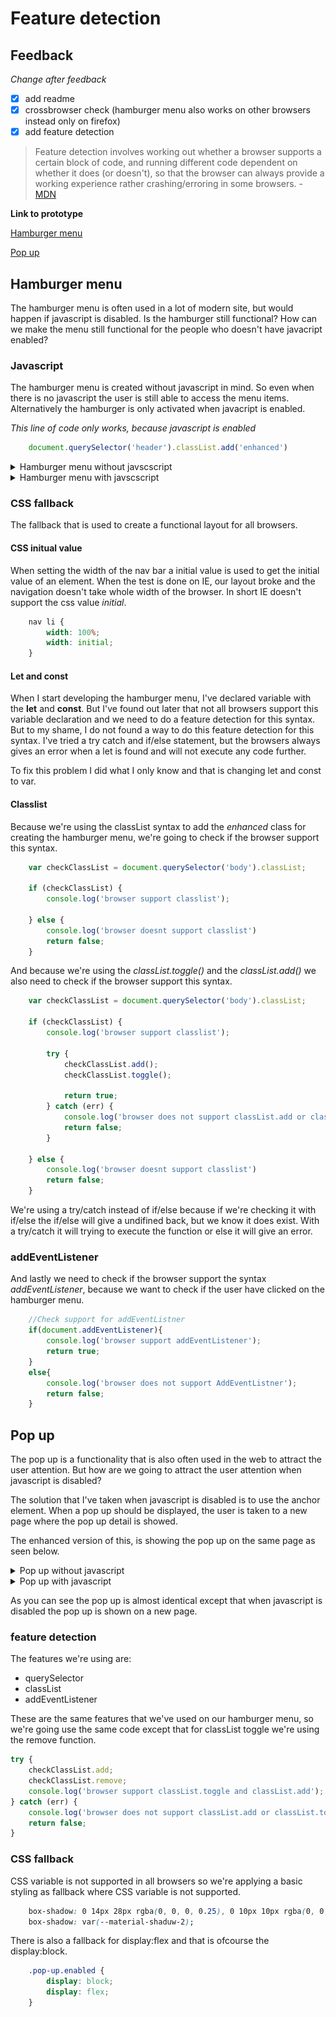 

# Feature detection

## Feedback
*Change after feedback*

* [x] add readme
* [x] crossbrowser check (hamburger menu also works on other browsers instead only on firefox)
* [x] add feature detection

>Feature detection involves working out whether a browser supports a certain block of code, and running different code dependent on whether it does (or doesn't), so that the browser can always provide a working experience rather crashing/erroring in some browsers. - [MDN](https://developer.mozilla.org/en-US/docs/Learn/Tools_and_testing/Cross_browser_testing/Feature_detection)

__Link to prototype__

[Hamburger menu](https://niyorn.github.io/browser-technologies/opdracht2/Hamburger_menu/index.html)

[Pop up](https://niyorn.github.io/browser-technologies/opdracht2/Pop_up/index.html)

## Hamburger menu
The hamburger menu is often used in a lot of modern site, but would happen if javascript is disabled. Is the hamburger still functional? How can we make the menu still functional for the people who doesn't have javacript enabled?

### Javascript
The hamburger menu is created without javascript in mind. So even when there is no javascript the user is still able to access the menu items. Alternatively the hamburger is only activated when javacript is enabled.

*This line of code only works, because javascript is enabled*
```javascript
    document.querySelector('header').classList.add('enhanced')
```

<details>
    <summary>Hamburger menu without javscscript</summary>
    <img src='readme-assets/hamburger-menu-resize-without-javascript.gif' alt='Hamburger menu resized without enabling javascript'>
</details>

<details>
    <summary>Hamburger menu with javscscript</summary>
    <img src='readme-assets/hamburger-menu-resize-with-javascript.gif' alt='Hamburger menu resized without enabling javascript'>
</details>

### CSS fallback
The fallback that is used to create a functional layout for all browsers.

#### CSS initual value
When setting the width of the nav bar a initial value is used to get the initial value of an element. When the test is done on IE, our layout broke and the navigation doesn't take whole width of the browser. In short IE doesn't support the css value *initial*.

```css
    nav li {
        width: 100%;
        width: initial;
    }
```
#### Let and const
When I start developing the hamburger menu, I've declared variable with the __let__ and __const__. But I've found out later that not all browsers support this variable declaration and we need to do a feature detection for this syntax. But to my shame, I do not found a way to do this feature detection for this syntax. I've tried a try catch and if/else statement, but the browsers always gives an error when a let is found and will not execute any code further.

To fix this problem I did what I only know and that is changing let and const to var.


#### Classlist
Because we're using the classList syntax to add the *enhanced* class for creating the hamburger menu, we're going to check if the browser support this syntax.

```javascript
    var checkClassList = document.querySelector('body').classList;

    if (checkClassList) {
        console.log('browser support classlist');

    } else {
        console.log('browser doesnt support classlist')
        return false;
    }
```

And because we're using the *classList.toggle()* and the *classList.add()* we also need to check if the browser support this syntax.

```javascript
    var checkClassList = document.querySelector('body').classList;

    if (checkClassList) {
        console.log('browser support classlist');

        try {
            checkClassList.add();
            checkClassList.toggle();

            return true;
        } catch (err) {
            console.log('browser does not support classList.add or classList.toggle');
            return false;
        }

    } else {
        console.log('browser doesnt support classlist')
        return false;
    }
```

We're using a try/catch instead of if/else because if we're checking it with if/else the if/else will give a undifined back, but we know it does exist. With a try/catch it will trying to execute the function or else it will give an error.

### addEventListener
And lastly we need to check if the browser support the syntax *addEventListener*, because we want to check if the user have clicked on the hamburger menu.

```javascript
    //Check support for addEventListner
    if(document.addEventListener){
        console.log('browser support addEventListener');
        return true;
    }
    else{
        console.log('browser does not support AddEventListner');
        return false;
    }
```


## Pop up
The pop up is a functionality that is also often used in the web to attract the user attention. But how are we going to attract the user attention when javascript is disabled?

The solution that I've taken when javascript is disabled is to use the anchor element. When a pop up should be displayed, the user is taken to a new page where the pop up detail is showed.

The enhanced version of this, is showing the pop up on the same page as seen below.

<details>
    <summary>Pop up without javascript</summary>
    <img src='readme-assets/pop-up-with-out-javascript.gif' alt='activating pop up without javascript'>
</details>

<details>
    <summary>Pop up with javascript</summary>
    <img src='readme-assets/pop-up-with-javascript.gif' alt='activating pop up with javascript'>
</details>

As you can see the pop up is almost identical except that when javascript is disabled the pop up is shown on a new page.

### feature detection
The features we're using are:
- querySelector
- classList
- addEventListener

These are the same features that we've used on our hamburger menu, so we're going use the same code except that for classList toggle we're using the remove function.

```javascript
try {
    checkClassList.add;
    checkClassList.remove;
    console.log('browser support classList.toggle and classList.add');
} catch (err) {
    console.log('browser does not support classList.add or classList.toggle');
    return false;
}
```

### CSS fallback

CSS variable is not supported in all browsers so we're applying a basic styling as fallback where CSS variable is not supported.

```css
    box-shadow: 0 14px 28px rgba(0, 0, 0, 0.25), 0 10px 10px rgba(0, 0, 0, 0.22);
    box-shadow: var(--material-shaduw-2);
```

There is also a fallback for display:flex and that is ofcourse the display:block.
```css
    .pop-up.enabled {
        display: block;
        display: flex;
    }
```
